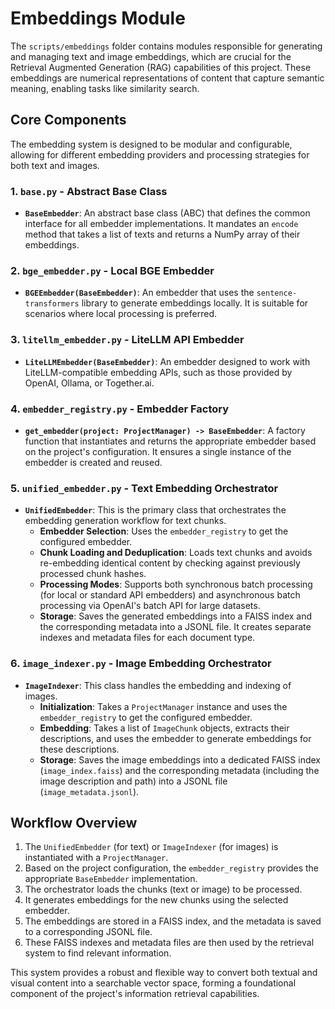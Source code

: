 # Embeddings Module

The `scripts/embeddings` folder contains modules responsible for generating and managing text and image embeddings, which are crucial for the Retrieval Augmented Generation (RAG) capabilities of this project. These embeddings are numerical representations of content that capture semantic meaning, enabling tasks like similarity search.

## Core Components

The embedding system is designed to be modular and configurable, allowing for different embedding providers and processing strategies for both text and images.

### 1. `base.py` - Abstract Base Class
*   **`BaseEmbedder`**: An abstract base class (ABC) that defines the common interface for all embedder implementations. It mandates an `encode` method that takes a list of texts and returns a NumPy array of their embeddings.

### 2. `bge_embedder.py` - Local BGE Embedder
*   **`BGEEmbedder(BaseEmbedder)`**: An embedder that uses the `sentence-transformers` library to generate embeddings locally. It is suitable for scenarios where local processing is preferred.

### 3. `litellm_embedder.py` - LiteLLM API Embedder
*   **`LiteLLMEmbedder(BaseEmbedder)`**: An embedder designed to work with LiteLLM-compatible embedding APIs, such as those provided by OpenAI, Ollama, or Together.ai.

### 4. `embedder_registry.py` - Embedder Factory
*   **`get_embedder(project: ProjectManager) -> BaseEmbedder`**: A factory function that instantiates and returns the appropriate embedder based on the project's configuration. It ensures a single instance of the embedder is created and reused.

### 5. `unified_embedder.py` - Text Embedding Orchestrator
*   **`UnifiedEmbedder`**: This is the primary class that orchestrates the embedding generation workflow for text chunks.
    *   **Embedder Selection**: Uses the `embedder_registry` to get the configured embedder.
    *   **Chunk Loading and Deduplication**: Loads text chunks and avoids re-embedding identical content by checking against previously processed chunk hashes.
    *   **Processing Modes**: Supports both synchronous batch processing (for local or standard API embedders) and asynchronous batch processing via OpenAI's batch API for large datasets.
    *   **Storage**: Saves the generated embeddings into a FAISS index and the corresponding metadata into a JSONL file. It creates separate indexes and metadata files for each document type.

### 6. `image_indexer.py` - Image Embedding Orchestrator
*   **`ImageIndexer`**: This class handles the embedding and indexing of images.
    *   **Initialization**: Takes a `ProjectManager` instance and uses the `embedder_registry` to get the configured embedder.
    *   **Embedding**: Takes a list of `ImageChunk` objects, extracts their descriptions, and uses the embedder to generate embeddings for these descriptions.
    *   **Storage**: Saves the image embeddings into a dedicated FAISS index (`image_index.faiss`) and the corresponding metadata (including the image description and path) into a JSONL file (`image_metadata.jsonl`).

## Workflow Overview

1.  The `UnifiedEmbedder` (for text) or `ImageIndexer` (for images) is instantiated with a `ProjectManager`.
2.  Based on the project configuration, the `embedder_registry` provides the appropriate `BaseEmbedder` implementation.
3.  The orchestrator loads the chunks (text or image) to be processed.
4.  It generates embeddings for the new chunks using the selected embedder.
5.  The embeddings are stored in a FAISS index, and the metadata is saved to a corresponding JSONL file.
6.  These FAISS indexes and metadata files are then used by the retrieval system to find relevant information.

This system provides a robust and flexible way to convert both textual and visual content into a searchable vector space, forming a foundational component of the project's information retrieval capabilities.
